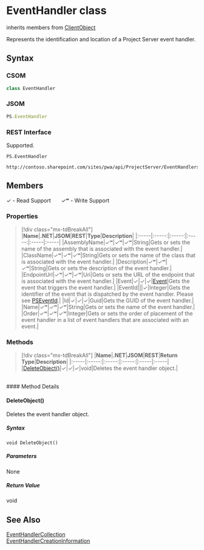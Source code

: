 [comment]: # (Name:EventHandler)
[comment]: # (Name:Microsoft.ProjectServer.EventHandler)
[comment]: # (Type:class)
[comment]: # (Status:Verified)

# <a name="name"></a>EventHandler class

inherits members from [ClientObject](https://msdn.microsoft.com/en-us/library/microsoft.sharepoint.client.clientobject.aspx)<br/>

<a name="description"></a>Represents the identification and location of a Project Server event handler.

## <a name="syntax"></a>Syntax

### CSOM

```cs
class EventHandler 
```
### JSOM

```javascript
PS.EventHandler
```
### REST Interface

Supported.

```
PS.EventHandler

http://contoso.sharepoint.com/sites/pwa/api/ProjectServer/EventHandlers('{handlerid}')
```

## <a name="members"></a>Members


&#x2713; - Read Support &nbsp;&nbsp;&nbsp;&nbsp;&nbsp;&nbsp;&#x2713;&#x02B7; - Write Support

### <a name="properties"></a>Properties
> [!div class="mx-tdBreakAll"]
|**Name**|**.NET**|**JSOM**|**REST**|**Type**|**Description**|
|:-----|:-----:|:-----:|:-----:|:-----|:-----|
|<a name="AssemblyName"></a>AssemblyName|&#x2713;&#x02B7;|&#x2713;&#x02B7;|&#x2713;&#x02B7;|String|Gets or sets the name of the assembly that is associated with the event handler.|
|<a name="ClassName"></a>ClassName|&#x2713;&#x02B7;|&#x2713;&#x02B7;|&#x2713;&#x02B7;|String|Gets or sets the name of the class that is associated with the event handler.|
|<a name="Description"></a>Description|&#x2713;&#x02B7;|&#x2713;&#x02B7;|&#x2713;&#x02B7;|String|Gets or sets the description of the event handler.|
|<a name="EndpointUrl"></a>EndpointUrl|&#x2713;&#x02B7;|&#x2713;&#x02B7;|&#x2713;&#x02B7;|Uri|Gets or sets the URL of the endpoint that is associated with the event handler.|
|<a name="Event"></a>Event|&#x2713;|&#x2713;|&#x2713;|[Event](Event.md)|Gets the event that triggers the event handler.|
|<a name="EventId"></a>EventId|||&#x2713;|Integer|Gets the identifier of the event that is dispatched by the event handler.  Please see [PSEventId](https://msdn.microsoft.com/en-us/library/office/websvcevents.pseventid_di_pj14mref.aspx).|
|<a name="Id"></a>Id|&#x2713;|&#x2713;|&#x2713;|Guid|Gets the GUID of the event handler.|
|<a name="Name"></a>Name|&#x2713;&#x02B7;|&#x2713;&#x02B7;|&#x2713;&#x02B7;|String|Gets or sets the name of the event handler.|
|<a name="Order"></a>Order|&#x2713;&#x02B7;|&#x2713;&#x02B7;|&#x2713;&#x02B7;|Integer|Gets or sets the order of placement of the event handler in a list of event handlers that are associated with an event.|

### <a name="methods"></a>Methods
> [!div class="mx-tdBreakAll"]
|**Name**|**.NET**|**JSOM**|**REST**|**Return Type**|**Description**|
|:-----|:-----:|:-----:|:-----:|:-----|:-----|
|[DeleteObject()](#DeleteObject__)|&#x2713;|&#x2713;|&#x2713;|void|Deletes the event handler object.|

<br/>
#### Method Details

#### <a name="DeleteObject__"></a>DeleteObject()
 
Deletes the event handler object.

##### Syntax

```
void DeleteObject()
```

##### Parameters

None

##### Return Value

void

## <a name="seeAlso"></a>See Also

[EventHandlerCollection](EventHandlerCollection.md)<br/>
[EventHandlerCreationInformation](EventHandlerCreationInformation.md)<br/>
